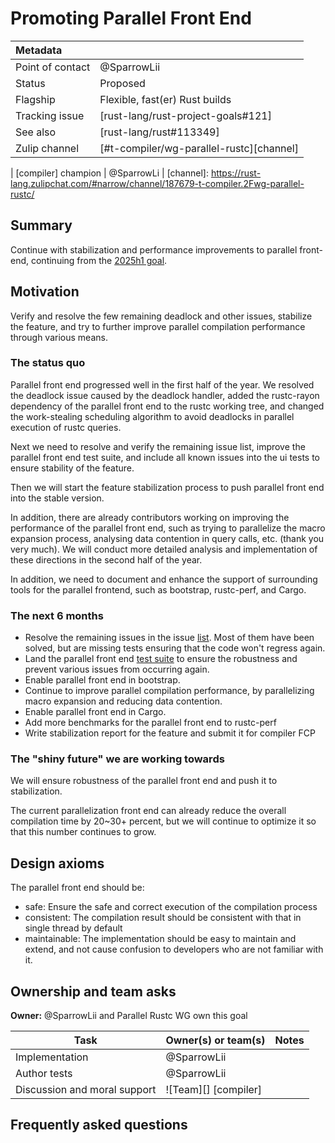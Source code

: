 # Promoting Parallel Front End

| Metadata         |                                          |
| :--------------- | ---------------------------------------- |
| Point of contact | @SparrowLii                              |
| Status           | Proposed                                 |
| Flagship         | Flexible, fast(er) Rust builds           |
| Tracking issue   | [rust-lang/rust-project-goals#121]       |
| See also         | [rust-lang/rust#113349]                  |
| Zulip channel    | [#t-compiler/wg-parallel-rustc][channel] |

| [compiler] champion | @SparrowLi |
[channel]: https://rust-lang.zulipchat.com/#narrow/channel/187679-t-compiler.2Fwg-parallel-rustc/
## Summary

Continue with stabilization and performance improvements to parallel front-end, continuing from the [2025h1 goal](https://rust-lang.github.io/rust-project-goals/2025h1/parallel-front-end.html).

## Motivation

Verify and resolve the few remaining deadlock and other issues, stabilize the feature, and try to further improve parallel compilation performance through various means.

### The status quo

Parallel front end progressed well in the first half of the year. We resolved the deadlock issue caused by the deadlock handler, added the rustc-rayon dependency of the parallel front end to the rustc working tree, and changed the work-stealing scheduling algorithm to avoid deadlocks in parallel execution of rustc queries.

Next we need to resolve and verify the remaining issue list, improve the parallel front end test suite, and include all known issues into the ui tests to ensure stability of the feature.

Then we will start the feature stabilization process to push parallel front end into the stable version.

In addition, there are already contributors working on improving the performance of the parallel front end, such as trying to parallelize the macro expansion process, analysing data contention in query calls, etc. (thank you very much). We will conduct more detailed analysis and implementation of these directions in the second half of the year.

In addition, we need to document and enhance the support of surrounding tools for the parallel frontend, such as bootstrap, rustc-perf, and Cargo.

### The next 6 months

- Resolve the remaining issues in the issue [list](https://github.com/rust-lang/rust/issues?q=state%3Aopen%20label%3AA-parallel-compiler). Most of them have been solved, but are missing tests ensuring that the code won't regress again.
- Land the parallel front end [test suite](https://github.com/rust-lang/rust/pull/132051) to ensure the robustness and prevent various issues from occurring again.
- Enable parallel front end in bootstrap.
- Continue to improve parallel compilation performance, by parallelizing macro expansion and reducing data contention.
- Enable parallel front end in Cargo.
- Add more benchmarks for the parallel front end to rustc-perf
- Write stabilization report for the feature and submit it for compiler FCP

### The "shiny future" we are working towards

We will ensure robustness of the parallel front end and push it to stabilization.

The current parallelization front end can already reduce the overall compilation time by 20~30+ percent, but we will continue to optimize it so that this number continues to grow.

## Design axioms

The parallel front end should be:
- safe: Ensure the safe and correct execution of the compilation process
- consistent: The compilation result should be consistent with that in single thread by default
- maintainable: The implementation should be easy to maintain and extend, and not cause confusion to developers who are not familiar with it.

[da]: ../about/design_axioms.md

## Ownership and team asks

**Owner:** @SparrowLii and Parallel Rustc WG own this goal

| Task                         | Owner(s) or team(s)  | Notes |
| ---------------------------- | -------------------- | ----- |
| Implementation               | @SparrowLii          |       |
| Author tests                 | @SparrowLii          |       |
| Discussion and moral support | ![Team][] [compiler] |       |

## Frequently asked questions
[ICE]: https://github.com/rust-lang/rust/issues?q=is%3Aopen+label%3AWG-compiler-parallel+ice
[deadlock]: https://github.com/rust-lang/rust/issues?q=is%3Aopen+label%3AWG-compiler-parallel+deadlock
[test]: https://github.com/rust-lang/rust/issues/118698
[issues]: https://github.com/rust-lang/rust/labels/WG-compiler-parallel

